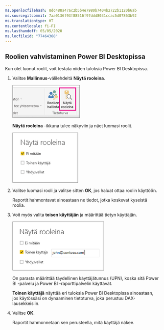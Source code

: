 ```yaml
---
ms.openlocfilehash: 8dc488a47ac2b5b4e7980b7404b2722b1120b6ab
ms.sourcegitcommit: 7aa0136f93f88516f97ddd8031ccac5d07863b92
ms.translationtype: HT
ms.contentlocale: fi-FI
ms.lasthandoff: 05/05/2020
ms.locfileid: "77464368"
---
```

## <a name="validate-the-roles-within-power-bi-desktop"></a>Roolien vahvistaminen Power BI Desktopissa
Kun olet luonut roolit, voit testata niiden tuloksia Power BI Desktopissa.

1. Valitse **Mallinnus**-välilehdeltä **Näytä rooleina**. 

    ![Valitse Näytä rooleina](./media/rls-desktop-view-as-roles/powerbi-desktop-rls-view-as-roles.png)

    **Näytä rooleina** -ikkuna tulee näkyviin ja näet luomasi roolit.

    ![Näytä rooleina-ikkuna](./media/rls-desktop-view-as-roles/powerbi-desktop-rls-view-as-roles-dialog.png)

3. Valitse luomasi rooli ja valitse sitten **OK**, jos haluat ottaa roolin käyttöön. 

   Raportit hahmontavat ainoastaan ne tiedot, jotka koskevat kyseistä roolia.

4. Voit myös valita **toisen käyttäjän** ja määrittää tietyn käyttäjän. 

    ![Valitse Toinen käyttäjä](./media/rls-desktop-view-as-roles/powerbi-desktop-rls-other-user.png)

   On parasta määrittää täydellinen käyttäjätunnus (UPN), koska sitä Power BI -palvelu ja Power BI -raporttipalvelin käyttävät.

   **Toinen käyttäjä** näyttää eri tuloksia Power BI Desktopissa ainoastaan, jos käytössäsi on dynaaminen tietoturva, joka perustuu DAX-lausekkeisiin. 

5. Valitse **OK**. 

   Raportit hahmonnetaan sen perusteella, mitä käyttäjä näkee.



